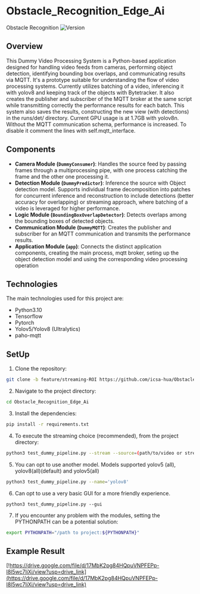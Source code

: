 # Obstacle_Recognition_Edge_Ai
Obstacle Recognition 
![Version](https://img.shields.io/badge/version-0.1.0-brightgreen.svg)


## Overview
This Dummy Video Processing System is a Python-based application designed for handling video feeds from cameras, performing object detection, identifying bounding box overlaps, and communicating results via MQTT. It's a prototype suitable for understanding the flow of video processing systems. Currently utilizes batching of a video, inferencing it with yolov8 and keeping track of the objects with Bytetracker. It also creates the publisher and subscriber of the MQTT broker at the same script while transmitting correctly the performance results for each batch. This system also saves the results, constructing the new view (with detections) in the runs/det/ directory. Current GPU usage is at 1.7GB with yolov8n. Without the MQTT communication schema, performance is increased. To disable it comment the lines with self.mqtt_interface. 

## Components
- **Camera Module (`DummyConsumer`)**: Handles the source feed by passing frames through a multiprocessing pipe, with one process catching the frame and the other one processing it.  
- **Detection Module (`DummyPredictor`)**: Inference the source with Object detection model. Supports individual frame decomposition into patches for concurrent inference and reconstruction to include detections (better accuracy for overlapping) or streaming approach, where batching of a video is leveraged for higher performance. 
- **Logic Module (`BoundingBoxOverlapDetector`)**: Detects overlaps among the bounding boxes of detected objects.
- **Communication Module (`DummyMQTT`)**: Creates the publisher and subscriber for an MQTT communication and transmits the performance results. 
- **Application Module (`app`)**: Connects the distinct application components, creating the main process, mqtt broker, seting up the object detection model and using the corresponding video processing operation 

## Technologies
The main technologies used for this project are: 
* Python3.10
* Tensorflow
* Pytorch
* Yolov5/Yolov8 (Ultralytics)
* paho-mqtt
  

## SetUp
1. Clone the repository:
```sh
git clone -b feature/streaming-ROI https://github.com/icsa-hua/Obstacle_Recognition_Edge_Ai.git
```
2. Navigate to the project directory:
```sh
cd Obstacle_Recognition_Edge_Ai
```
3. Install the dependencies:
```sh
pip install -r requirements.txt
```
4. To execute the streaming choice (recommended), from the project directory:
```sh
python3 test_dummy_pipeline.py --stream --source=(path/to/video or streaming key)
```
5. You can opt to use another model. Models supported yolov5 (all), yolov8(all)(default) and yolov5(all)
```sh
python3 test_dummy_pipeline.py --name='yolov8' 
```
6. Can opt to use a very basic GUI for a more friendly experience.
```
python3 test_dummy_pipeline.py --gui
```
7. If you encounter any problem with the modules, setting the PYTHONPATH can be a potential solution:
```sh
export PYTHONPATH="/path to project:${PYTHONPATH}"
```

## Example Result
[!https://drive.google.com/file/d/17MbK2pg84HQpuVNPFEPp-I8l5wc7liXi/view?usp=drive_link](https://drive.google.com/file/d/17MbK2pg84HQpuVNPFEPp-I8l5wc7liXi/view?usp=drive_link)

